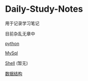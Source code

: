 # Daily-Study-Notes

用于记录学习笔记

目前杂乱无章中

[python](https://github.com/Yinwei-Yu/Daily-Study-Notes/blob/main/Python.md)

[MySql](https://github.com/Yinwei-Yu/Daily-Study-Notes/blob/main/MySql.md)

[Shell](https://github.com/Yinwei-Yu/Daily-Study-Notes/blob/main/Shell.md)   (暂无)

[数据结构](https://github.com/Yinwei-Yu/Daily-Study-Notes/tree/main/%E6%95%B0%E6%8D%AE%E7%BB%93%E6%9E%84)
